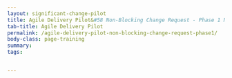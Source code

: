 ```yaml
---
layout: significant-change-pilot
title: Agile Delivery Pilot&#58 Non-Blocking Change Request - Phase 1 New Features
tab-title: Agile Delivery Pilot
permalink: /agile-delivery-pilot-non-blocking-change-request-phase1/
body-class: page-training
summary: 
tags: 


---
```

